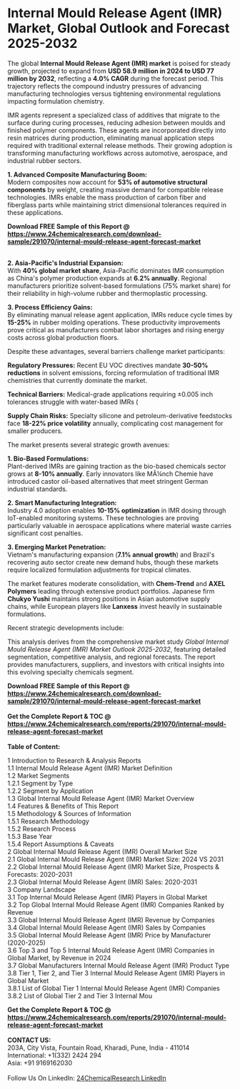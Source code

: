 <h1>Internal Mould Release Agent (IMR) Market, Global Outlook and Forecast 2025-2032</h1><p>The global <strong>Internal Mould Release Agent (IMR) market</strong> is poised for steady growth, projected to expand from <strong>USD 58.9 million in 2024 to USD 77 million by 2032</strong>, reflecting a <strong>4.0% CAGR</strong> during the forecast period. This trajectory reflects the compound industry pressures of advancing manufacturing technologies versus tightening environmental regulations impacting formulation chemistry.</p><p>IMR agents represent a specialized class of additives that migrate to the surface during curing processes, reducing adhesion between moulds and finished polymer components. These agents are incorporated directly into resin matrices during production, eliminating manual application steps required with traditional external release methods. Their growing adoption is transforming manufacturing workflows across automotive, aerospace, and industrial rubber sectors.</p><p><strong>1. Advanced Composite Manufacturing Boom:</strong><br>
Modern composites now account for <strong>53% of automotive structural components</strong> by weight, creating massive demand for compatible release technologies. IMRs enable the mass production of carbon fiber and fiberglass parts while maintaining strict dimensional tolerances required in these applications.</p><div><b>Download FREE Sample of this Report @ 
            <a href="https://www.24chemicalresearch.com/download-sample/291070/internal-mould-release-agent-forecast-market">
            https://www.24chemicalresearch.com/download-sample/291070/internal-mould-release-agent-forecast-market</a></b></div><br><p><strong>2. Asia-Pacific's Industrial Expansion:</strong><br>
With <strong>40% global market share</strong>, Asia-Pacific dominates IMR consumption as China's polymer production expands at <strong>6.2% annually</strong>. Regional manufacturers prioritize solvent-based formulations (75% market share) for their reliability in high-volume rubber and thermoplastic processing.</p><p><strong>3. Process Efficiency Gains:</strong><br>
By eliminating manual release agent application, IMRs reduce cycle times by <strong>15-25%</strong> in rubber molding operations. These productivity improvements prove critical as manufacturers combat labor shortages and rising energy costs across global production floors.</p><p>Despite these advantages, several barriers challenge market participants:</p><p><strong>Regulatory Pressures:</strong> Recent EU VOC directives mandate <strong>30-50% reductions</strong> in solvent emissions, forcing reformulation of traditional IMR chemistries that currently dominate the market.</p><p><strong>Technical Barriers:</strong> Medical-grade applications requiring ±0.005 inch tolerances struggle with water-based IMRs (
    </p><p><strong>Supply Chain Risks:</strong> Specialty silicone and petroleum-derivative feedstocks face <strong>18-22% price volatility</strong> annually, complicating cost management for smaller producers.</p><p>The market presents several strategic growth avenues:</p><p><strong>1. Bio-Based Formulations:</strong><br>
Plant-derived IMRs are gaining traction as the bio-based chemicals sector grows at <strong>8-10% annually</strong>. Early innovators like MÃ¼nch Chemie have introduced castor oil-based alternatives that meet stringent German industrial standards.</p><p><strong>2. Smart Manufacturing Integration:</strong><br>
Industry 4.0 adoption enables <strong>10-15% optimization</strong> in IMR dosing through IoT-enabled monitoring systems. These technologies are proving particularly valuable in aerospace applications where material waste carries significant cost penalties.</p><p><strong>3. Emerging Market Penetration:</strong><br>
Vietnam's manufacturing expansion (<strong>7.1% annual growth</strong>) and Brazil's recovering auto sector create new demand hubs, though these markets require localized formulation adjustments for tropical climates.</p><p>The market features moderate consolidation, with <strong>Chem-Trend</strong> and <strong>AXEL Polymers</strong> leading through extensive product portfolios. Japanese firm <strong>Chukyo Yushi</strong> maintains strong positions in Asian automotive supply chains, while European players like <strong>Lanxess</strong> invest heavily in sustainable formulations.</p><p>Recent strategic developments include:</p><p>This analysis derives from the comprehensive market study <em>Global Internal Mould Release Agent (IMR) Market Outlook 2025-2032</em>, featuring detailed segmentation, competitive analysis, and regional forecasts. The report provides manufacturers, suppliers, and investors with critical insights into this evolving specialty chemicals segment.</p><div><b>Download FREE Sample of this Report @ 
            <a href="https://www.24chemicalresearch.com/download-sample/291070/internal-mould-release-agent-forecast-market">
            https://www.24chemicalresearch.com/download-sample/291070/internal-mould-release-agent-forecast-market</a></b></div><br><div><b>Get the Complete Report & TOC @ 
            <a href="https://www.24chemicalresearch.com/reports/291070/internal-mould-release-agent-forecast-market">
            https://www.24chemicalresearch.com/reports/291070/internal-mould-release-agent-forecast-market</a></b></div><br>
            <b>Table of Content:</b><p>1 Introduction to Research & Analysis Reports<br />
 1.1 Internal Mould Release Agent (IMR) Market Definition<br />
 1.2 Market Segments<br />
 1.2.1 Segment by Type<br />
 1.2.2 Segment by Application<br />
 1.3 Global Internal Mould Release Agent (IMR) Market Overview<br />
 1.4 Features & Benefits of This Report<br />
 1.5 Methodology & Sources of Information<br />
 1.5.1 Research Methodology<br />
 1.5.2 Research Process<br />
 1.5.3 Base Year<br />
 1.5.4 Report Assumptions & Caveats<br />
2 Global Internal Mould Release Agent (IMR) Overall Market Size<br />
 2.1 Global Internal Mould Release Agent (IMR) Market Size: 2024 VS 2031<br />
 2.2 Global Internal Mould Release Agent (IMR) Market Size, Prospects & Forecasts: 2020-2031<br />
 2.3 Global Internal Mould Release Agent (IMR) Sales: 2020-2031<br />
3 Company Landscape<br />
 3.1 Top Internal Mould Release Agent (IMR) Players in Global Market<br />
 3.2 Top Global Internal Mould Release Agent (IMR) Companies Ranked by Revenue<br />
 3.3 Global Internal Mould Release Agent (IMR) Revenue by Companies<br />
 3.4 Global Internal Mould Release Agent (IMR) Sales by Companies<br />
 3.5 Global Internal Mould Release Agent (IMR) Price by Manufacturer (2020-2025)<br />
 3.6 Top 3 and Top 5 Internal Mould Release Agent (IMR) Companies in Global Market, by Revenue in 2024<br />
 3.7 Global Manufacturers Internal Mould Release Agent (IMR) Product Type<br />
 3.8 Tier 1, Tier 2, and Tier 3 Internal Mould Release Agent (IMR) Players in Global Market<br />
 3.8.1 List of Global Tier 1 Internal Mould Release Agent (IMR) Companies<br />
 3.8.2 List of Global Tier 2 and Tier 3 Internal Mou</p><div><b>Get the Complete Report & TOC @ 
            <a href="https://www.24chemicalresearch.com/reports/291070/internal-mould-release-agent-forecast-market">
            https://www.24chemicalresearch.com/reports/291070/internal-mould-release-agent-forecast-market</a></b></div><br><b>CONTACT US:</b><br>
            203A, City Vista, Fountain Road, Kharadi, Pune, India - 411014<br>
            International: +1(332) 2424 294<br>
            Asia: +91 9169162030 <br><br>
            Follow Us On LinkedIn: <a href="https://www.linkedin.com/company/24chemicalresearch/">24ChemicalResearch LinkedIn</a>
